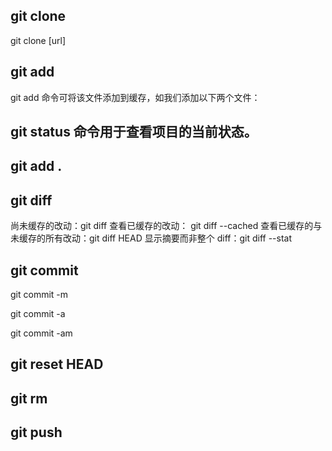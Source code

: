 ## git clone

  git clone [url]

## git add
  git add 命令可将该文件添加到缓存，如我们添加以下两个文件：

## git status 命令用于查看项目的当前状态。

## git add .

## git diff

  尚未缓存的改动：git diff
  查看已缓存的改动： git diff --cached
  查看已缓存的与未缓存的所有改动：git diff HEAD
  显示摘要而非整个 diff：git diff --stat

## git commit

  git commit -m

  git commit -a

  git commit -am

## git reset HEAD

## git rm


## git push
